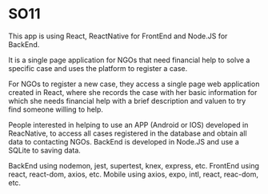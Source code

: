 # SO11
This app is using React, ReactNative for FrontEnd and Node.JS for BackEnd.

It is a single page application for NGOs that need financial help to solve a specific case and uses the platform to register a case.

For NGOs to register a new case, they access a single page web application created in React,
where she records the case with her basic information for which she needs financial help with a brief description and valuen to try
find someone willing to help.

People interested in helping to use an APP (Android or IOS) developed in ReacNative,
to access all cases registered in the database and obtain all data to contacting NGOs.
BackEnd is developed in Node.JS and use a SQLite to saving data.

BackEnd using nodemon, jest, supertest, knex, express, etc.
FrontEnd using react, react-dom, axios, etc.
Mobile using  axios, expo, intl, react, reac-dom, etc. 
